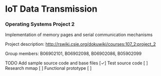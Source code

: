 # IoT Data Transmission
### Operating Systems Project 2
Implementation of memory pages and serial communication mechanisms

Project description: http://rswiki.csie.org/dokuwiki/courses:107_2:project_2

Group members: B06902101, B06902098, B06902086, B05902099

TODO
  Add sample source code and base files [✓]
  Test source code [ ]
  Research mmap [ ]
  Functional prototype [ ]
